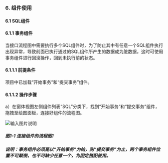 ### 6. 组件使用

#### 6.1 SQL组件

#### 6.1.1 事务组件

当接口流程图中需要执行多个SQL组件时，为了防止其中有任意一个SQL组件执行出现异常，导致前面已执行通过的SQL组件所产生的数据成为脏数据，这时可使用事务组件进行回滚操作，回到未执行前的状态。

#### 6.1.1.1 前提条件

项目中已加载“开始事务”和“提交事务”组件。

#### 6.1.1.2 操作步骤

a）在窗体视图左侧组件列表“SQL”分类下，找到“开始事务”和“提交事务”组件，拖拽至绘图面板，连接好组件的流程图。

![输入图片说明](../../../../images/SoFlu%EF%BC%88%E5%90%8E%E7%AB%AF%EF%BC%89%E5%BC%80%E5%8F%91%E5%B9%B3%E5%8F%B0/1.%20%E6%9C%80%E6%96%B0%E7%89%88%E6%9C%AC%20-%20%E6%9B%B4%E6%96%B0%E6%97%A5%E6%9C%9F%20-%202022.10.08/6.%20%E7%BB%84%E4%BB%B6%E4%BD%BF%E7%94%A8/1.%20SQL%E7%BB%84%E4%BB%B6/image.png)

##### 图1-1 连接组件的流程图1

##### 说明：事务组件必须是以“开始事务”为始，到“提交事务”为止，两个事务组件位置不可颠倒，也不可缺少任意一个，为固定搭配使用。
